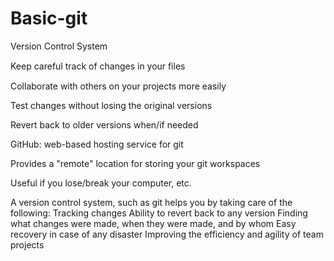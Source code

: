 # Basic-git
Version Control System

Keep careful track of changes in your ﬁles

Collaborate with others on your projects more easily

Test changes without losing the original versions

Revert back to older versions when/if needed

GitHub: web-based hosting service for git

Provides a "remote" location for storing your git
workspaces

Useful if you lose/break your computer, etc.

A version control system, such as git helps you by taking care of the following:
Tracking changes
Ability to revert back to any version
Finding what changes were made, when they were made, and by whom
Easy recovery in case of any disaster
Improving the efficiency and agility of team projects 